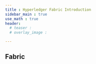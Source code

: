 ```yaml
---
title : Hyperledger Fabric Introduction
sidebar_main : true
use_math : true
header:
  # teaser :
  # overlay_image :

---
```


## Fabric
